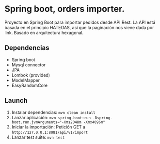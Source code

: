 # Spring boot, orders importer.

Proyecto en Spring Boot para importar pedidos desde API Rest. La API está basada en el principio HATEOAS, así que la paginación nos viene dada por link. Basado en arquitectura hexagonal.

## Dependencias

- Spring boot
- Mysql connector
- JPA
- Lombok (provided)
- ModelMapper
- EasyRandomCore

## Launch

1. Instalar dependencias: `mvn clean install`
2. Lanzar aplicación:  `mvn spring-boot:run -Dspring-boot.run.jvmArguments="-Xms2048m -Xmx4096m"`
3. Iniciar la importación: Petición GET a `http://127.0.0.1:8081/api/v1/import`
4. Lanzar test suite: `mvn test`
